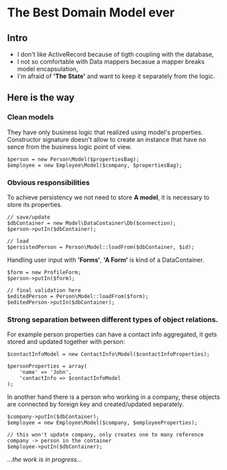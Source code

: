 The Best Domain Model ever
==========================

Intro
-----

- I don't like ActiveRecord because of tigth coupling with the database,
- I not so comfortable with Data mappers becasue a mapper breaks model encapsulation,
- I'm afraid of **'The State'** and want to keep it separately from the logic.

Here is the way
---------------

### Clean models

They have only business logic that realized using model's properties. Constructor signature doesn't allow to create an
instance that have no sence from the business logic point of view.

    $person = new Person\Model($propertiesBag);
    $employee = new Employee\Model($company, $propertiesBag);

### Obvious responsibilities

To achieve persistency we not need to store **A model**, it is necessary to store its properties.

    // save/update
    $dbContainer = new Model\DataContainer\Db($connection);
    $person->putIn($dbContainer);

    // load
    $persistedPerson = Person\Model::loadFrom($dbContainer, $id);

Handling user input with **'Forms'**, **'A Form'** is kind of a DataContainer.

    $form = new ProfileForm;
    $person->putIn($form);

    // final validation here
    $editedPerson = Person\Model::loadFrom($form);
    $editedPerson->putIn($dbContainer);

### Strong separation between different types of object relations.

For example person properties can have a contact info aggregated, it gets stored and updated together with person:

    $contactInfoModel = new ContactInfo\Model($contactInfoProperties);

    $personProperties = array(
        'name' => 'John',
        'contactInfo => $contactInfoModel
    );

In another hand there is a person who working in a company, these objects are connected by foreign key and
created/updated separately.

    $company->putIn($dbContainer);
    $employee = new Employee\Model($company, $employeeProperties);

    // this won't update company, only creates one to many reference company -> person in the container
    $employee->putIn($dbContainer);



*...the work is in progress...*
